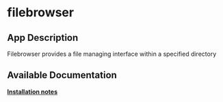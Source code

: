 # filebrowser

## App Description

Filebrowser provides a file managing interface within a specified directory

## Available Documentation

[**Installation notes**](charts/stable/filebrowser/installation_notes)

